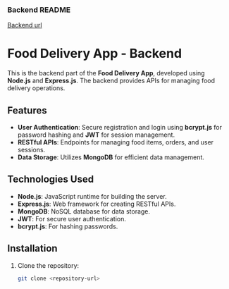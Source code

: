 ### Backend README
[Backend url](https://food-delivery-app-backend-0yhr.onrender.com)
# Food Delivery App - Backend

This is the backend part of the **Food Delivery App**, developed using **Node.js** and **Express.js**. The backend provides APIs for managing food delivery operations.

## Features

- **User Authentication**: Secure registration and login using **bcrypt.js** for password hashing and **JWT** for session management.
- **RESTful APIs**: Endpoints for managing food items, orders, and user sessions.
- **Data Storage**: Utilizes **MongoDB** for efficient data management.

## Technologies Used

- **Node.js**: JavaScript runtime for building the server.
- **Express.js**: Web framework for creating RESTful APIs.
- **MongoDB**: NoSQL database for data storage.
- **JWT**: For secure user authentication.
- **bcrypt.js**: For hashing passwords.

## Installation

1. Clone the repository:
   ```bash
   git clone <repository-url>

